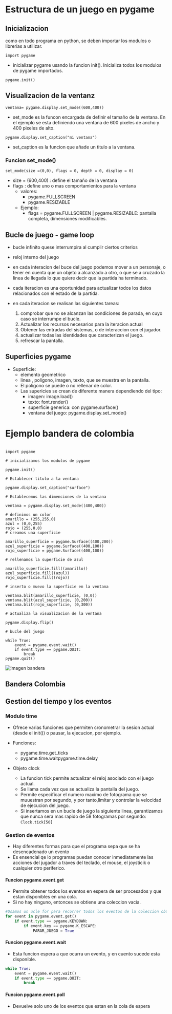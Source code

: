 # Estructura de un juego en pygame

## Inicializacion

como en todo programa en python, se deben importar los modulos o librerias a utilizar.

`import pygame`

- inicializar pygame usando la funcion init(). Inicializa todos los modulos de pygame importados.

``pygame.init()``

## Visualizacion de la ventanz

``ventana= pygame.display.set_mode((600,400))``

- set_mode es la funcon encargada de definir el tamaño de la ventana. En el ejemplo se esta definiendo una ventana de 600 pixeles de ancho y 400 pixeles de alto. 

``pygame.display.set_caption("mi ventana")``

- set_caption es la funcion que añade un titulo a la ventana.

### Funcion set_mode()

``set_mode(size =(0,0), flags = 0, depth = 0, display = 0)``

- size = (600,400) : define el tamaño de la ventana
- flags : define uno o mas comportamientos para la ventana
    - valores:
        - pygame.FULLSCREEN
        - pygame.RESIZABLE
    - Ejemplo:
        - flags = pygame.FULLSCREEN | pygame.RESIZABLE: pantalla completa, dimensiones modificables.

## Bucle de juego - game loop

- bucle infinito quese interrumpira al cumplir ciertos criterios 

- reloj interno del juego

- en cada interacion del buce del juego podemos mover a un personaje, o tener en cuenta que un objeto a alcanzado a otro, o que se a cruzado la linea de llegada lo que quiere decir que la partida ha terminado.

- cada iteracion es una oportunidad para actualizar todos los datos relacionados con el estado de la partida.

- en cada iteracion se realisan las siguientes tareas:
    1. comprobar que no se alcanzan las condiciones de parada, en cuyo caso se interrumpe el bucle.
    2. Actualizar los recursos necesarios para la iteracion actual
    3. Obtener las entradas del sistemas, o de interaccion con el jugador.
    4. actualizar todas las identidades que
    caracterizan el juego.
    5. refrescar la pantalla.

## Superficies pygame

- Superficie: 
    - elemento geometrico 
    - linea , poligono, imagen, texto, que se muestra en la pantalla.
    - El poligono se puede o no rellenar de color.
    - Las supericies se crean de diferente manera dependiendo del tipo:
        - imagen: image.load()
        - texto: font.render()
        - superficie generica: con pygame.surface()
        - ventana del juego: pygame.display.set_mode()

# Ejemplo bandera de colombia 
```# importamos la libreria pygame

import pygame

# inicializamos los modulos de pygame

pygame.init()

# Establecer titulo a la ventana

pygame.display.set_caption("surface")

# Establecemos las dimenciones de la ventana

ventana = pygame.display.set_mode((400,400))

# definimos un color
amarillo = (255,255,0)
azul = (0,0,255)
rojo = (255,0,0)
# creamos una superficie

amarillo_superficie = pygame.Surface((400,200))
azul_superficie = pygame.Surface((400,100))
rojo_superficie = pygame.Surface((400,100))

# rellenamos la superficie de azul

amarillo_superficie.fill((amarillo))
azul_superficie.fill((azul))
rojo_superficie.fill((rojo))

# inserto o muevo la superficie en la ventana

ventana.blit(amarillo_superficie, (0,0))
ventana.blit(azul_superficie, (0,200))
ventana.blit(rojo_superficie, (0,300))

# actualiza la visualizacion de la ventana

pygame.display.flip()

# bucle del juego

while True:
    event = pygame.event.wait()
    if event.type == pygame.QUIT:
        break
pygame.quit()
```
![imagen bandera](screen02.png)


## Bandera Colombia

## Gestion del tiempo y los eventos

### Modulo time

- Ofrece varias funciones que permiten cronometrar la sesion actual (desde el init()) o pausar, la ejecucion, por ejemplo.
- Funciones:
    - pygame.time.get_ticks
    - pygame.time.waitpygame.time.delay

- Objeto clock
    - La funcion tick permite actualizar el reloj asociado con el juego actual.
    - Se llama cada vez que se actualiza la pantalla del juego.
    - Permite especificar el numero maximo de fotograma que se muuestran por segundo, y por tanto,limitar y controlar la velocidad de ejecucion del juego.
    - Si insertamos en un bucle de juego la siguiente linea, garantizamos que nunca sera mas rapido de 58 fotogramas por segundo: `Clock.tick[50]`

### Gestion de eventos 
- Hay diferentes formas para que el programa sepa que se ha desencadenado un evento
- Es ensencial qe lo programas puedan conocer inmediatamente las acciones del jugador a traves del teclado, el mouse, el joysticik o cualquier otro periferico.

#### Funcion pygame.event.get
- Permite obtener todos los eventos en espera de ser procesados y que estan disponibles en una cola.
- Si no hay ninguno, entonces se obtiene una coleccion vacia.
```Python
#Usamos un ucle for para recorrer todos los eventos de la coleccion obtenida al llamar a la funccion get.
for event in pygame.event.get()
    if event.type == pygame.KEYDOWN:
        if event.key == pygame.K_ESCAPE:
            PARAR_JUEGO = True
``` 
#### Funcion pygame.event.wait
- Esta funcion espera a que ocurra un evento, y en cuento sucede esta disponible.

```Python
while True:
    event = pygame.event.wait()
    if event.type == pygame.QUIT:
        break
``` 
#### Funcion pygame.event.poll 
- Devuelve solo uno de los eventos que estan en la cola de espera